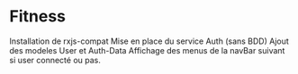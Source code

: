 # Fitness

Installation de rxjs-compat
Mise en place du service Auth (sans BDD)
Ajout des modeles User et Auth-Data
Affichage des menus de la navBar suivant si user connecté ou pas.
